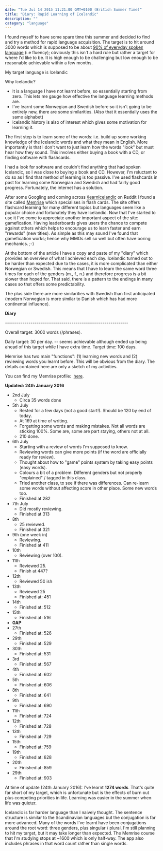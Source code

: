 ```yaml
---
date: "Tue Jul 14 2015 11:21:00 GMT+0100 (British Summer Time)"
title: "Diary: Rapid Learning of Icelandic"
description: ""
category: "language"
---
```

I found myself to have some spare time this summer and decided to find and try a method for rapid language acquisition. The target is to hit around 3000 words which is supposed to be about [90% of everyday spoken language](/web/20160405003033/http://esoteriic.com/thoughts/23-culture/218-learning-a-foreign-language "language learning") (i.e fluency); obviously this isn't a hard rule but rather a target for where I'd like to be. It is high enough to be challenging but low enough to be reasonable achievable within a few months.

My target language is Icelandic

Why Icelandic?

*   It is a language I have not learnt before, so essentially starting from zero. This lets me gauge how effective the language learning methods are.
*   I've learnt some Norwegian and Swedish before so it isn't going to be entirely new, there are some similarities. (Also that it essentially uses the same alphabet)
*   Icelandic history is also of interest which gives some motivation for learning it.

The first step is to learn some of the words: i.e. build up some working knowledge of the Icelandic words and what they mean in English. More importantly is that I don't want to just learn how the words "look" but must hear how they sound. This involves either buying a book with a CD, or finding software with flashcards.

I had a look for software and couldn't find anything that had spoken Icelandic, so I was close to buying a book and CD. However, I'm reluctant to do so as I find that method of learning is too passive. I've used flashcards in past for learning some Norwegian and Swedish and had fairly good progress. Fortunately, the internet has a solution.

After some Googling and coming across [/learnIcelandic](/web/20160405003033/https://www.reddit.com/r/learnIcelandic) on Reddit I found a site called [Memrise](/web/20160405003033/http://www.memrise.com/) which specialises in flash cards. The site offers flashcard learning for many different topics but languages seem like a popular choice and fortunately they have Icelandic. Now that I've started to use it I've come to appreciate another important aspect of the site: gamefication. Having leaderboards gives users the chance to compete against others which helps to encourage us to learn faster and earn "rewards" (new titles). As simple as this may sound I've found that gamefication works; hence why MMOs sell so well but often have boring mechanics. ;-)

At the bottom of the article I have a copy and paste of my "diary" which provides an overview of what I achieved each day. Icelandic turned out to be harder than expected due to the cases, it is more complicated than either Norwegian or Swedish. This means that I have to learn the same word three times for each of the genders (m., f., n.) and therefore progress is a bit slower than hoped for. That said, there is a pattern to the endings in many cases so that offers some predictability.

The plus side there are more similarities with Swedish than first anticipated (modern Norwegian is more similar to Danish which has had more continental influence).

**Diary**

\---------------------------------------------------------------

Overall target: 3000 words (/phrases).

Daily target: 30 per day. -- seems achievable although ended up being ahead of this target while I have extra time. Target time: 100 days.

Memrise has two main "functions": (1) learning new words and (2) reviewing words you learnt before. This will be obvious from the diary. The details contained here are only a sketch of my activities.

You can find my Memrise profile:  [here](/web/20160405003033/http://www.memrise.com/user/Ed_Thomsona1/).

**Updated: 24th January 2016**

*   2nd July
    *   Circa 35 words done
*   5th July
    *   Rested for a few days (not a good start!). Should be 120 by end of today.
    *   At 169 at time of writing.
    *   Forgetting some words and making mistakes. Not all words are sticking 100%. Some are, some are part staying, others not at all.
    *   210 done.
*   6th July
    *   Starting with a review of words I'm supposed to know.
    *   Reviewing words can give more points (if the word are officially ready for review).
    *   Thought about how to "game" points system by taking easy points (easy words).
    *   Colours a bit of a problem. Different genders but not properly "explained" / tagged in this class.
    *   Tried another class, to see if there was differences. Can re-learn some words without affecting score in other place. Some new words too.
    *   Finished at 282
*   7th July
    *   Did mostly reviewing.
    *   Finished at 313
*   8th
    *   25 reviewed.
    *   Finished at 321
*   9th (one week in)
    *   Reviewing.
    *   Finished at 411
*   10th
    *   Reviewing (over 100).
*   11th
    *   Reviewed 25.
    *   Finish at 447?
*   12th
    *   Reviewed 50 ish
*   13th
    *   Reviewed 25
    *   Finished at: 451
*   14th
    *   Finished at: 512
*   15th
    *   Finished at: 516
*   **GAP**
*   27th
    *   Finished at: 526
*   29th
    *   Finished at: 529
*   30th
    *   Finished at: 531
*   3rd
    *   Finished at: 567
*   4th
    *   Finished at: 602
*   5th
    *   Finished at: 606
*   8th
    *   Finished at: 641
*   9th
    *   Finished at: 690
*   11th
    *   Finished at: 724
*   12th
    *   Finished at: 728
*   13th
    *   Finished at: 729
*   15th
    *   Finished at: 759
*   19th
    *   Finished at: 828
*   20th
    *   Finished at: 859
*   29th
    *   Finished at: 903

At time of update (24th January 2016): I've learnt **1274 words**. That's quite far short of my target, which is unfortunate but is the effects of burn out plus competing priorities in life. Learning was easier in the summer when life was quieter.

Icelandic is far harder language than I naively thought. The sentence structure is similar to the Scandinavian languages but the conjugation is far more advanced. Many of the words I've learnt have been conjugations around the root word: three genders, plus singular / plural. I'm still planning to hit my target, but it may take longer than expected. The Memrise course that I'm studying stops at ~1600 which is only half-way. The app also includes phrases in that word count rather than single words.